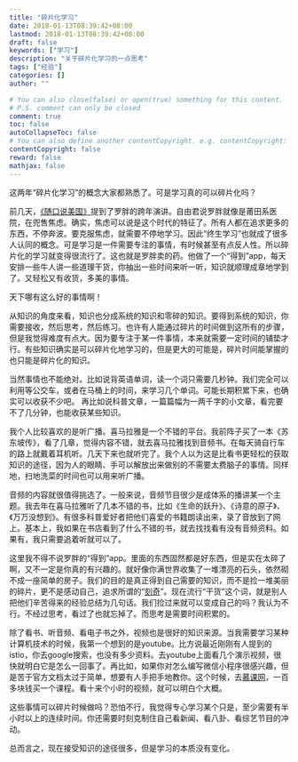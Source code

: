 ```yaml
---
title: "碎片化学习"
date: 2018-01-13T08:39:42+08:00
lastmod: 2018-01-13T08:39:42+08:00
draft: false
keywords: ["学习"]
description: "关于碎片化学习的一点思考"
tags: ["经验"]
categories: []
author: ""

# You can also close(false) or open(true) something for this content.
# P.S. comment can only be closed
comment: true
toc: false
autoCollapseToc: false
# You can also define another contentCopyright. e.g. contentCopyright: "This is another copyright."
contentCopyright: false
reward: false
mathjax: false
---
```


这两年“碎片化学习”的概念大家都熟悉了。可是学习真的可以碎片化吗？

<!--more-->

前几天，[《随口说美国》](http://www.ximalaya.com/3239336/sound/65679642/)提到了罗胖的跨年演讲。自由君说罗胖就像是莆田系医院，在兜售焦虑。确实，焦虑可以说是这个时代的特征了。所有人都在追求更多的东西，不停奔波。要克服焦虑，就需要不停地学习。因此“终生学习”也就成了很多人认同的概念。可是学习是一件需要专注的事情，有时候甚至有点反人性。所以碎片化的学习就变得很流行了。这也就是罗胖卖的药。他做了一个“得到”app，每天安排一些牛人讲一些道理干货，你抽出一些时间来听一听，知识就顺理成章地学到了。又轻松又有收货，多美的事情。

天下哪有这么好的事情啊！

从知识的角度来看，知识也分成系统的知识和零碎的知识。要得到系统的知识，你需要接收，然后思考，然后练习。也许有人能通过碎片的时间做到这所有的步骤，但是我觉得难度有点大。因为要专注于某一件事情，本来就需要一定时间的铺垫才行。有些知识确实是可以碎片化地学习的，但是更大的可能是，碎片时间能掌握的也只能是碎片化的知识。

当然事情也不能绝对。比如说背英语单词，读一个词只需要几秒钟。我们完全可以利用等公交车，或者在马桶上的时间，来学习几个单词。可能长期积累下来，也确实可以收获不少吧。
再比如说科普文章，一篇篇幅为一两千字的小文章，看完要不了几分钟，也能收获某些知识。

我个人比较喜欢的是听广播。喜马拉雅是一个不错的平台。我前阵子买了一本《苏东坡传》，看了几章，觉得内容不错，就去喜马拉雅找到音频书。在每天骑自行车的路上就戴着耳机听。几天下来也就听完了。我个人以为这是比看书更轻松的获取知识的途径，因为人的眼睛、手可以解放出来做别的不需要太费脑子的事情。同样地，扫地洗菜的时间也可以用来听广播。

音频的内容就很值得挑选了。一般来说，音频节目很少是成体系的播讲某一个主题。我去年在喜马拉雅听了几本不错的书，比如《生命的跃升》、《诗意的原子》、《万万没想到》。有很多科普爱好者把他们喜爱的书籍朗读出来，录了音放到了网上。基本上，我如果在书店看到了什么不错的书，就去找找看有没有音频资料。如果有，我只需要追着听就可以了。

这里我不得不说罗胖的“得到”app。里面的东西固然都是好东西，但是实在太碎了啊，又不一定是你真的有兴趣的。就好像你满世界收集了一堆漂亮的石头，依然砌不成一座简单的房子。我们的目的是真正得到自己需要的知识，而不是捡一堆美丽的碎片，更不是感动自己，追求所谓的“[刻奇](https://baike.baidu.com/item/%E5%88%BB%E5%A5%87)”。现在流行“干货”这个词，就是别人把他们辛苦得来的经验总结为几句话。我们捡过来就可以变成自己的吗？我认为不行。不经过思考，看过了也就忘掉了。而思考是需要时间积累的。

除了看书、听音频、看电子书之外，视频也是很好的知识来源。当我需要学习某种计算机技术的时候，我第一个想到的是youtube。比方说最近刚刚有人提到的istio，你去google搜索，也没有多少资料。去youtube上面看几个演示视频，很快就明白它是怎么一回事了。再比如，如果你对怎么编写微信小程序很感兴趣，但是苦于官方文档太过于简单，想要有人手把手地教你。这个时候，去[慕课网](https://imooc.com)，一百多块钱买一个课程。看十来个小时的视频，就可以明白个大概。

这些事情可以碎片时候做吗？恐怕不行，我觉得专心学习某个只是，至少需要有半小时以上的连续时间。你还需要时刻克制住自己看新闻、看八卦、看综艺节目的冲动。

总而言之，现在接受知识的途径很多，但是学习的本质没有变化。